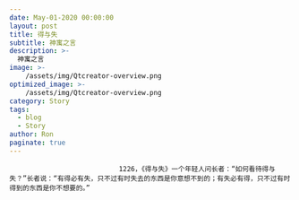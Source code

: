 ```yaml
---
date: May-01-2020 00:00:00
layout: post
title: 得与失
subtitle: 神寓之言
description: >-
  神寓之言
image: >-
    /assets/img/Qtcreator-overview.png
optimized_image: >-
    /assets/img/Qtcreator-overview.png
category: Story
tags:
  - blog
  - Story
author: Ron
paginate: true
---
```


							　　1226，《得与失》一个年轻人问长者：“如何看待得与失？”长者说：“有得必有失，只不过有时失去的东西是你意想不到的；有失必有得，只不过有时得到的东西是你不想要的。”
							
							
						